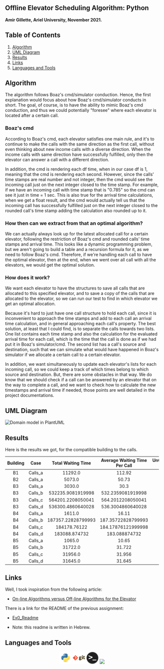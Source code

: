 ## Offline Elevator Scheduling Algorithm: Python 
**Amir Gillette, Ariel University, November 2021.**  



## <a name="table-of-contents"></a> Table of Contents

1. [Algorithm](#Algorithm)
2. [UML Diagram](#UML-Diagram)
3. [Results](#Results)
4. [Links](#Links)
5. [Languages and Tools](#Languages-and-Tools)

<!-- Algorithm  -->

## Algorithm
The algorithm follows Boaz's cmd/simulator conduction. Hence, the first explanation
would focus about how Boaz's cmd/simulator conducts in short. The goal, of course, 
is to have the ability to mimic Boaz's cmd conduction, and thus we could potentially
"foresee" where each elevator is located after a certain call. 
### Boaz's cmd
According to Boaz's cmd, each elevator satisfies one main rule, and it's to 
continue to make the calls with the same direction as the first call, 
without even thinking about new income calls with a diverse direction. When
the income calls with same direction have successfully fulfilled, only
then the elevator can answer a call with a different direction. 

In addition, the cmd is rendering each df time, when in our case
df is 1, meaning that the cmd is rendering each second. However, 
since the calls' time stamps are real number and not integer, then
the cmd would see the incoming call just on the next integer closed
to the time stamp. For example, if we have an incoming call with
time stamp that is "0.785" so the cmd can see it just in time = 1 sec.
This is also true for the arrival time calculations, when we get
a float result, and the cmd would actually tell us that the incoming call
has successfully fulfilled just on the next integer closed to the rounded
call's time stamp adding the calculation also rounded up to it. 


### How then can we extract from that an optimal algorithm?
We can actually always look up for the latest allocated call for a certain 
elevator, following the restriction of Boaz's cmd and rounded calls' time stamps and arrival time.
This looks like a dynamic programming problem, but we aren't
going to build a table and a recursion formula for it, as we need
to follow Boaz's cmd. Therefore, if we're handling each call to
have the optimal elevator, then at the end, when we went over all call with all the elevators,  we would get the optimal 
solution. 

### How does it work? 
We want each elevator to have the structures to save all calls
that are allocated to this specified elevator, and to save a copy
of the calls that are allocated to the elevator, so we can
run our test to find in which elevator we get an optimal allocation. 


Because it's hard to just have one call structure to hold each call, 
since it is inconvenient to approach the time stamps and add to each
call an arrival time calculation, and in general approaching each
call's property. The best solution, at least that I could find, is
to separate the calls towards two lists. One list contains each time stamp
and also the calculation for the evaluated arrival time for each call, which
is the time that the call is done as if we had put it in Boaz's simulator/cmd.
The second list has a call's source and destination, such that we can
simulate what would have happened in Boaz's simulator if we
allocate a certain call to a certain elevator. 

In addition, we want simultaneously to update each elevator's lists for each incoming call,
so we could keep a track of which times belong to which source and destination. But, there
are some obstacles in that way. We do know that we should check if a call
can be answered by an elevator that on the way to complete a call, and we want
to check how to calculate the new timestamps and arrival time if needed, those points are well detailed 
in the project documentations. 



<!-- UML Diagram  -->

## UML Diagram 
![Domain model in PlantUML](https://www.plantuml.com/plantuml/svg/RLFDJXmz4BpxAGRq7PPlMLPmH8f4G2INI4Xv0SlOFJCE_Xcvs_m4yUvfUtuM1Wwx8rULgztLzXMIIfIz4qV_NV-ykVjrz_lRyRrJ-k5OY2CRjCi6cfvemClzFgcdiyvId-ypGj8n40Gwqz7lxr7tJohztG_ijQCUFE3UAoH8-sdbRDTJbzJBEyrk0SyAA8JuxhgOk8HlThl_cnlb7AwmwsoTiQ4JsYd4PY5VnLONUNFPE8iajk3WKL5C1uI5dGtAoO_2if8s67Xco0P659jAhspOd5HQPwS8P1vC-P3ri5dSJvkodtKs82IIhKr8bLuO3wc3iUX4uFbfO_Y75_ozM8JA64bHGZ3l38gocDXGAyidxhQQyU74cvZpgE7SJgSIKpepoU6qre4CoWCtYPIguGyNOvgRzkhvm_fpVdym1fb06KYRnUv4lCtLwhW-pK77uKN6LgQOWrb7ZuzV66wde6Ec8TEcY0hBnC6ZPe6a_81rI3teXv5Wa623IPyQ5Z37ODICJSKtzRyE5cc4vADo6OhHqimI9VTZpPm93W1bqRgeQ9n9kyhm8w1TnF7677R50S8Agi_m4nQ75QGGexPJA-kCLr2zApMWBp5PjYn41sDrsSPKVGxvbKJAKwZtQtbjSqg5UHLDiwslfOXldy-hj02JYA5NPeZjf6A7DRyGHNK5mMJl_W40)

<!-- Results  -->
## Results

Here is the results we got, for the compatible building to the calls.

|   Building  | Case | Total Waiting Time | Average Waiting Time Per Call | UnCompleted Calls    | Certificate |
|:--------:|:--------:|:--------:|:--------:| :--------:|:--------:|
| B1 |  Calls_a   |   11292.0   |   112.92  | 0|  -259939903|
| B2 |  Calls_a   |   5073.0   |   50.73  | 0|  -305742041|
| B3 |   Calls_a  |  3030.0    | 30.3    | 0|-509550933  |
| B3 |   Calls_b  |   532235.9081919998   | 532.2359081919998    | 129| -1976019960 |
|  B3|   Calls_c  |    564201.2208050041  |  564.2012208050041   | 101|  -1820076381|
| B3 |   Calls_d  |   536300.4860640028   |  536.3004860640028   | 104| -1983605446 |
| B4 |  Calls_a   |  1611.0    |   16.11  | 0| -456718175 |
| B4 |  Calls_b   |   187357.22828799993   |  187.35722828799993   | 6| -1041127694 |
| B4 |  Calls_c   |   184178.76122   |   184.17876121999998  |4 | -1034702736 |
| B4 |  Calls_d   |  183088.874732    |  183.088874732   |2 | -1037639284 |
| B5 |  Calls_a   |   1065.0   |  10.65   | 0| -444400081 |
| B5 |  Calls_b   |   31722.0   |  31.722   |0 | -504524452 |
|  B5|  Calls_c   |    31956.0  |  31.956   |0 | -504524452 |
|  B5|  Calls_d   |  31645.0    |  31.645   | 0| -504524452 |




<!-- Links  -->
## Links
Well, I took inspiration from the following article: 
* [On-line Algorithms versus Off-line Algorithms for the Elevator](https://studylib.net/doc/7878746/on-line-algorithms-versus-off-line-algorithms-for-the-ele...)

There is a link for the README of the previous assignment:
* [Ex0_Readme](https://docs.google.com/document/d/e/2PACX-1vTa4FY-jtAqmisn74zJPTpWpR7uoDnlyaIwSZP6Mo12_0r8Zw6RYcgnnWwqxC1TV26U3lWSl-pZjTWU/pub)

* Note: this readme is written in Hebrew. 


<!-- Languages and Tools -->

## Languages and Tools

  <div align="center">
  
 <code><img height="40"  src="https://raw.githubusercontent.com/github/explore/80688e429a7d4ef2fca1e82350fe8e3517d3494d/topics/python/python.png"></code> 
 <code><img height="40" src="https://raw.githubusercontent.com/github/explore/80688e429a7d4ef2fca1e82350fe8e3517d3494d/topics/git/git.png"></code>
 <code><img height="40" src="https://raw.githubusercontent.com/github/explore/80688e429a7d4ef2fca1e82350fe8e3517d3494d/topics/terminal/terminal.png"></code>
 <code><img height="40" src="https://upload.wikimedia.org/wikipedia/commons/1/1d/PyCharm_Icon.svg"></code>
 </div>

